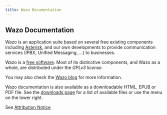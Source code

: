 ```yaml
---
title: Wazo Documentation
---
```


## Wazo Documentation

Wazo is an application suite based on several free existing components including [Asterisk](http://www.asterisk.org/), and our own developments to provide communication services (IPBX, Unified Messaging, ...) to businesses.

Wazo is a [free software](http://www.gnu.org/philosophy/free-sw.html). Most of its distinctive components, and Wazo as a whole, are distributed under the *GPLv3 license*.


You may also check the [Wazo blog](https://wazo-platform.org/blog) for more information.

Wazo documentation is also available as a downloadable HTML, EPUB or PDF file.
See the [downloads page](https://readthedocs.org/projects/wazo/downloads/)
for a list of available files or use the menu on the lower right.

See [Attribution Notice](/uc-doc/attribution/)

<!-- ### Changelog -->
<!-- The [Documentation changelog](/uc-doc/changelog/) is available. -->